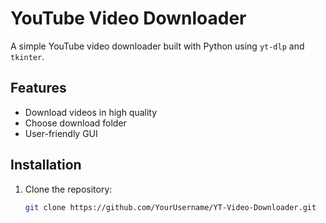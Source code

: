 # YouTube Video Downloader

A simple YouTube video downloader built with Python using `yt-dlp` and `tkinter`.

## Features
- Download videos in high quality
- Choose download folder
- User-friendly GUI

## Installation
1. Clone the repository:
   ```bash
   git clone https://github.com/YourUsername/YT-Video-Downloader.git
